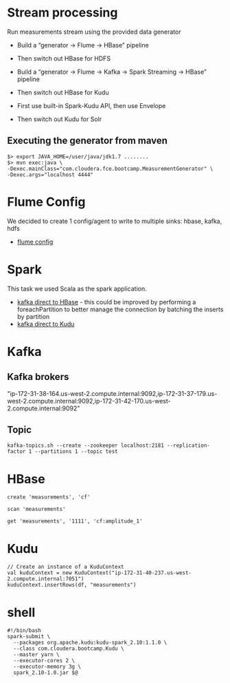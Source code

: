 # Stream processing
Run measurements stream using the provided data generator

* Build a “generator -> Flume -> HBase” pipeline
* Then switch out HBase for HDFS

* Build a “generator -> Flume -> Kafka -> Spark Streaming -> HBase” pipeline
* Then switch out HBase for Kudu
* First use built-in Spark-Kudu API, then use Envelope
* Then switch out Kudu for Solr

## Executing the generator from maven
```
$> export JAVA_HOME=/user/java/jdk1.7 ........
$> mvn exec:java \
-Dexec.mainClass="com.cloudera.fce.bootcamp.MeasurementGenerator" \
-Dexec.args="localhost 4444"
```

# Flume Config
We decided to create 1 config/agent to write to multiple sinks: hbase, kafka, hdfs
* [flume config](flume2.conf)


# Spark
This task we used Scala as the spark application. 

* [kafka direct to HBase](../spark/src/main/scala/com/cloudera/bootcamp/Streaming.scala) - this could be improved by performing a foreachPartition to better manage the connection by batching the inserts by partition
* [kafka direct to Kudu](../spark/src/main/scala/com/cloudera/bootcamp/Kudu.scala)

# Kafka
## Kafka brokers
"ip-172-31-38-164.us-west-2.compute.internal:9092,ip-172-31-37-179.us-west-2.compute.internal:9092,ip-172-31-42-170.us-west-2.compute.internal:9092"
## Topic
```
kafka-topics.sh --create --zookeeper localhost:2181 --replication-factor 1 --partitions 1 --topic test
```

# HBase
```
create 'measurements', 'cf'
```
```
scan 'measurements'
```
```
get 'measurements', '1111', 'cf:amplitude_1'
```

# Kudu
```
// Create an instance of a KuduContext
val kuduContext = new KuduContext("ip-172-31-40-237.us-west-2.compute.internal:7051")
kuduContext.insertRows(df, "measurements")
```

# shell
```
#!/bin/bash
spark-submit \
  --packages org.apache.kudu:kudu-spark_2.10:1.1.0 \
  --class com.cloudera.bootcamp.Kudu \
  --master yarn \
  --executor-cores 2 \
  --executor-memory 3g \
  spark_2.10-1.0.jar $@
```
